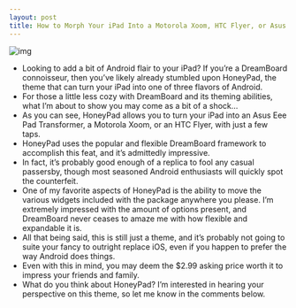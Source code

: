 ```yaml
---
layout: post
title: How to Morph Your iPad Into a Motorola Xoom, HTC Flyer, or Asus Eee Pad Transformer Using HoneyPad
---
```

![img](http://media.idownloadblog.com/wp-content/uploads/2011/09/HoneyPad.png)
* Looking to add a bit of Android flair to your iPad? If you’re a DreamBoard connoisseur, then you’ve likely already stumbled upon HoneyPad, the theme that can turn your iPad into one of three flavors of Android.
* For those a little less cozy with DreamBoard and its theming abilities, what I’m about to show you may come as a bit of a shock…
* As you can see, HoneyPad allows you to turn your iPad into an Asus Eee Pad Transformer, a Motorola Xoom, or an HTC Flyer, with just a few taps.
* HoneyPad uses the popular and flexible DreamBoard framework to accomplish this feat, and it’s admittedly impressive.
* In fact, it’s probably good enough of a replica to fool any casual passersby, though most seasoned Android enthusiasts will quickly spot the counterfeit.
* One of my favorite aspects of HoneyPad is the ability to move the various widgets included with the package anywhere you please. I’m extremely impressed with the amount of options present, and DreamBoard never ceases to amaze me with how flexible and expandable it is.
* All that being said, this is still just a theme, and it’s probably not going to suite your fancy to outright replace iOS, even if you happen to prefer the way Android does things.
* Even with this in mind, you may deem the $2.99 asking price worth it to impress your friends and family.
* What do you think about HoneyPad? I’m interested in hearing your perspective on this theme, so let me know in the comments below.

